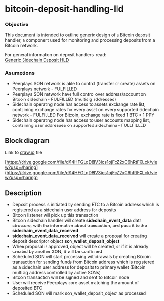 # bitcoin-deposit-handling-lld

### Objective

This document is intended to outline generic design of a Bitcoin deposit handler, a component used for monitoring and processing deposits from a Bitcoin network.

For general information on deposit handlers, read:  
[Generic Sidechain Deposit HLD](file:///C:/wiki/spaces/PIX/pages/351961138/Generic+Sidechain+Deposit+HLD)

### Asumptions

* Peerplays SON network is able to control \(transfer or create\) assets on Peerplays network - FULFILLED
* Peerplays SON network have full control over address/account on Bitcoin sidechain - FULFILLED \(multisig addresses\)
* Sidechain operating node has access to assets exchange rate list, containing exchange rates for every asset on every supported sidechain network - FULFILLED For Bitcoin, exchange rate is fixed 1 BTC = 1 PPY
* Sidechain operating node has access to user accounts mapping list, containing user addresses on supported sidechains - FULLFILLED

## Block diagram

Link to [draw.io](http://draw.io/) file

[https://drive.google.com/file/d/14HFGLqD8IV3ics1ojFcZ2xC6hRtFXLck/view?usp=sharing](https://drive.google.com/file/d/14HFGLqD8IV3ics1ojFcZ2xC6hRtFXLck/view?usp=sharing)

## Description

* Deposit process is initiated by sending BTC to a Bitcoin address which is registered as a sidechain user address for deposits
* Bitcoin listener will pick up this transaction
* Bitcoin sidechain handler will create **sidechain\_event\_data** data structure, with the information about transaction, and pass it to the **sidechain\_event\_data\_received**
* **sidechain\_event\_data\_received** will create a proposal for creating deposit descriptor object **son\_wallet\_deposit\_object**
* When proposal is approved, object will be created, or if it is already created by another SON, it will be confirmed
* Scheduled SON will start processing withdrawals by creating Bitcoin transaction for sending funds from Bitcoin address which is registered as a sidechain user address for deposits to primary wallet \(Bitcoin multisig address controlled by active SONs\)
* Bitcoin transaction will be signed and sent to Bitcoin node
* User will receive Peerplays core asset matching the amount of deposited BTC
* Scheduled SON will mark son\_wallet\_deposit\_object as processed

